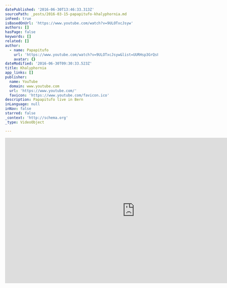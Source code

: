```yaml
---
datePublished: '2016-06-30T13:46:33.313Z'
sourcePath: _posts/2016-03-15-papapitufo-khalyphornia.md
inFeed: true
isBasedOnUrl: 'https://www.youtube.com/watch?v=9ULOTxcJsyw'
authors: []
hasPage: false
keywords: []
related: []
author:
  - name: Papapitufo
    url: 'https://www.youtube.com/watch?v=9ULOTxcJsyw&list=UURHsp3GrQsFuGG4tYQx7Pvw'
    avatar: {}
dateModified: '2016-06-30T09:30:33.523Z'
title: Khalyphornia
app_links: []
publisher:
  name: YouTube
  domain: www.youtube.com
  url: 'https://www.youtube.com/'
  favicon: 'https://www.youtube.com/favicon.ico'
description: Papapitufo live in Bern
inLanguage: null
inNav: false
starred: false
_context: 'http://schema.org'
_type: VideoObject

---
```

<iframe src="https://cdn.embedly.com/widgets/media.html?src=https%3A%2F%2Fwww.youtube.com%2Fembed%2F9ULOTxcJsyw%3Ffeature%3Doembed&amp;url=https%3A%2F%2Fwww.youtube.com%2Fwatch%3Fv%3D9ULOTxcJsyw&amp;image=https%3A%2F%2Fi.ytimg.com%2Fvi%2F9ULOTxcJsyw%2Fhqdefault.jpg&amp;key=b7d04c9b404c499eba89ee7072e1c4f7&amp;type=text%2Fhtml&amp;schema=youtube" width="854" height="480" scrolling="no" frameborder="0" allowfullscreen="allowfullscreen" style=""></iframe>
